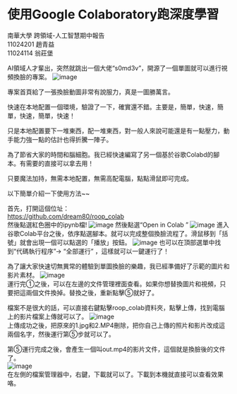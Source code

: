 # 使用Google Colaboratory跑深度學習 
南華大學 跨領域-人工智慧期中報告  
11024201 趙青益  
11024114 翁莊堡 

AI領域人才輩出，突然就跳出一個大佬“s0md3v”，開源了一個單圖就可以進行視頻換臉的專案。 
![image](https://github.com/qzhao0805/Final-report/blob/main/image/1.gif) 

專案首頁給了一張換臉動圖非常有說服力，真是一圖勝萬言。 

快速在本地配置一個環境，​​驗證了一下，確實還不錯。主要是，簡單，快速，簡單，快速，簡單，快速！ 

只是本地配置要下一堆東西，配一堆東西，對一般人來說可能還是有一點壓力，動手能力強一點的估計也得折騰一陣子。 

為了節省大家的時間和腦細胞。我已經快速編寫了另一個基於谷歌Colabd的腳本。有需要的直接可以拿去用！ 

只要魔法加持，無需本地配置，無需高配電腦，點點滑鼠即可完成。 

以下簡單介紹一下使用方法~~  

首先，打開這個位址：  
<https://github.com/dream80/roop_colab>  
然後點選紅色圈中的ipynb檔! 
![image](https://github.com/qzhao0805/Final-report/blob/main/image/1.jpg) 
然後點選“Open in Colab ” 
![image](https://github.com/qzhao0805/Final-report/blob/main/image/2.jpg) 
進入谷歌Colab平台之後，依序點選腳本。就可以完成整個換臉流程了。滑鼠移到「括號」就會出現一個可以點選的「播放」按鈕。 
![image](https://github.com/qzhao0805/Final-report/blob/main/image/3.jpg) 
也可以在頂部選單中找到“代碼執行程序”-> “全部運行” ，這樣就可以一鍵運行了！ 

為了讓大家快速切無異常的體驗到單圖換臉的樂趣，我已經準備好了示範的圖片和影片素材。 
![image](https://github.com/qzhao0805/Final-report/blob/main/image/4.jpg)  
運行完①之後，可以在左邊的文件管理裡面查看。如果你想替換圖片和視頻，只要把這兩個文件換掉。替換之後，重新點擊⑤就好了。 

檔案不是很大的話，可以直接右鍵點擊roop_colab資料夾，點擊上傳，找到電腦上的影片檔案上傳就可以了。 
![image](https://github.com/qzhao0805/Final-report/blob/main/image/5.jpg)  
上傳成功之後，把原來的1.jpg和2.MP4刪除，把你自己上傳的照片和影片改成這兩個名字，然後運行第⑤步就可以了。 

第⑤運行完成之後，會產生一個叫out.mp4的影片文件，這個就是換臉後的文件了。  
![image](https://github.com/qzhao0805/Final-report/blob/main/image/6.jpg)   
在左側的檔案管理器中，右鍵，下載就可以了。下載到本機就直接可以查看效果咯。 





















